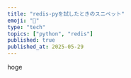```yaml
---
title: "redis-pyを試したときのスニペット"
emoji: "🐍"
type: "tech"
topics: ["python", "redis"]
published: true
published_at: 2025-05-29
---
```


hoge
